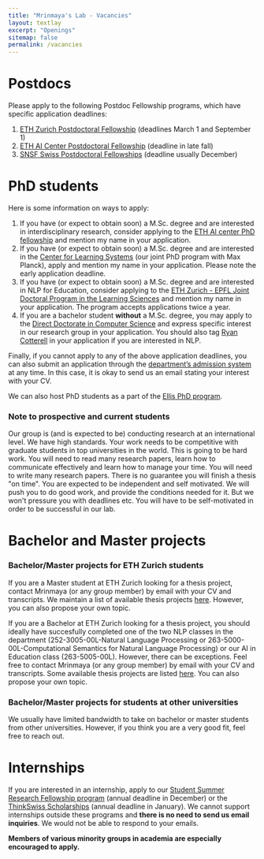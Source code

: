 ```yaml
---
title: "Mrinmaya's Lab - Vacancies"
layout: textlay
excerpt: "Openings"
sitemap: false
permalink: /vacancies
---
```


# Postdocs
Please apply to the following Postdoc Fellowship programs, which have specific application deadlines:
1. [ETH Zurich Postdoctoral Fellowship](https://ethz.ch/en/research/research-promotion/eth-fellowships.html) (deadlines March 1 and September 1)
2. [ETH AI Center Postdoctoral Fellowship](https://ai.ethz.ch/education/phd-and-postdoc-programs.html) (deadline in late fall)
3. [SNSF Swiss Postdoctoral Fellowships](https://www.snf.ch/en/m1NtWp4nTELQixlu/funding/horizon-europe-swiss-postdoctoral-fellowships) (deadline usually December)

# PhD students

Here is some information on ways to apply:
1. If you have (or expect to obtain soon) a M.Sc. degree and are interested in interdisciplinary research, consider applying to the [ETH AI center PhD fellowship](https://ai.ethz.ch/education/phd-and-postdoc-programs.html) and mention my name in your application.
2. If you have (or expect to obtain soon) a M.Sc. degree and are interested in the [Center for Learning Systems](https://learning-systems.org/) (our joint PhD program with Max Planck), apply and mention my name in your application. Please note the early application deadline.
3. If you have (or expect to obtain soon) a M.Sc. degree and are interested in NLP for Education, consider applying to the [ETH Zurich - EPFL Joint Doctoral Program in the Learning Sciences](https://lse.ethz.ch/doctoral-program-in-learning-sciences.html) and mention my name in your application. The program accepts applications twice a year.
5. If you are a bachelor student **without** a M.Sc. degree, you may apply to the [Direct Doctorate in Computer Science](https://inf.ethz.ch/doctorate/direct-doctorate-computer-science.html) and express specific interest in our research group in your application. You should also tag [Ryan Cotterell](https://rycolab.io/) in your application if you are interested in NLP.

Finally, if you cannot apply to any of the above application deadlines, you can also submit an application through the [department’s admission system](https://www.inf.ethz.ch/phd-application) at any time. In this case, it is okay to send us an email stating your interest with your CV.

We can also host PhD students as a part of the [Ellis PhD program](https://ellis.eu/).

### Note to prospective and current students
Our group is (and is expected to be) conducting research at an international level. We have high standards. Your work needs to be competitive with graduate students in top universities in the world. This is going to be hard work. You will need to read many research papers, learn how to communicate effectively and learn how to manage your time. You will need to write many research papers. There is no guarantee you will finish a thesis "on time". You are expected to be independent and self motivated. We will push you to do good work, and provide the conditions needed for it. But we won't pressure you with deadlines etc. You will have to be self-motivated in order to be successful in our lab.

# Bachelor and Master projects
### Bachelor/Master projects for ETH Zurich students
If you are a Master student at ETH Zurich looking for a thesis project, contact Mrinmaya (or any group member) by email with your CV and transcripts. We maintain a list of available thesis projects [here](https://docs.google.com/document/d/1V6VXXAUmfEURldrbPtCiIFAOW4UKoXT49fTvTSOsRTk/edit#). However, you can also propose your own topic.

If you are a Bachelor at ETH Zurich looking for a thesis project, you should ideally have succesfully completed one of the two NLP classes in the department (252-3005-00L-Natural Language Processing or 263-5000-00L-Computational Semantics for Natural Language Processing) or our AI in Education class (263-5005-00L). However, there can be exceptions. Feel free to contact Mrinmaya (or any group member) by email with your CV and transcripts. Some available thesis projects are listed [here](https://docs.google.com/document/d/1V6VXXAUmfEURldrbPtCiIFAOW4UKoXT49fTvTSOsRTk/edit#). You can also propose your own topic.

### Bachelor/Master projects for students at other universities
We usually have limited bandwidth to take on bachelor or master students from other universities. However, if you think you are a very good fit, feel free to reach out.

# Internships
If you are interested in an internship, apply to our [Student Summer Research Fellowship program](https://www.inf.ethz.ch/studies/summer-research-fellowship.html) (annual deadline in December) or the [ThinkSwiss Scholarships](https://thinkswiss.org/) (annual deadline in January). We cannot support internships outside these programs and **there is no need to send us email inquiries**. We would not be able to respond to your emails.

**Members of various minority groups in academia are especially encouraged to apply.**
